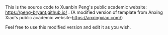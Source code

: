 This is the source code to Xuanbin Peng's public academic website: https://peng-bryant.github.io/ . (A modified version of template from Anxing Xiao's public academic website:https://anxingxiao.com/)

Feel free to use this modified version and edit it as you wish.
